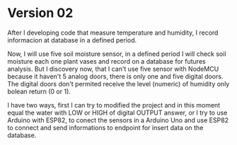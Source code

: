 # Version 02

After I developing code that measure temperature and humidity, I record informacion at database in a defined period.

Now, I will use five soil moisture sensor, in a defined period I will check soil moisture each one plant vases and record on a database for futures analysis. But I discovery now, that I can't use five sensor with NodeMCU because it haven't 5 analog doors, there is only one and five digital doors. The digital doors don't permited receive the level (numeric) of humidity only bolean return (0 or 1). 

I have two ways, first I can try to modified the project and in this moment equal the water with LOW or HIGH of digital OUTPUT answer, or I try to use Arduino with ESP82, to conect the sensors in a Arduino Uno and use ESP82 to connect and send informations to endpoint for insert data on the database.
